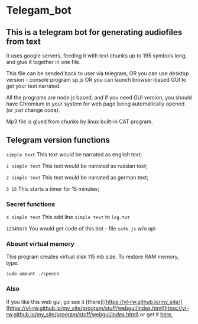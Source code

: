 # Telegam_bot
## This is a telegram bot for generating audiofiles from text

It uses google servers, feeding it with text chunks up to 195 symbols long, 
and glue it together in one file.

This file can be sended back to user via telegram, OR you can use desktop
version - console program sp.js OR you can launch browser-based GUI to 
get your text narrated.

All the programs are node.js based, and if you need GUI version, you 
should have Chromium in your system for web page being automatically opened
(or just change code).

Mp3 file is glued from chunks by linux built-in CAT program.

## Telegram version functions

`simple text`     This text would be narrated as english text;

`1 simple text`   This text would be narrated as russian text;

`2 simple text`   This text would be narrated as german text;

`3 15`            This starts a timer for 15 minutes;


### Secret functions

`4 simple text`   This add line `simple text` to `log.txt`

`12345678`        You would get code of this bot - file `safe.js` w/o api

### Abount virtual memory

This program creates virtual disk 115 mb size. To restore RAM memory, type:


`sudo umount ./speech`

### Also

If you like this web gui, go see it [there][(https://vl-rw.github.io/my_site/](https://vl-rw.github.io/my_site/program/stuff/webgui/index.html)https://vl-rw.github.io/my_site/program/stuff/webgui/index.html) or get it [here.](https://github.com/vl-rw/node_web_gui)
